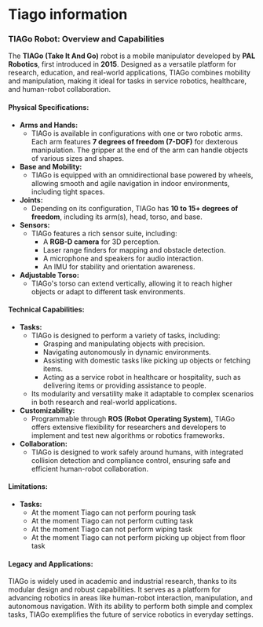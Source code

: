 # Tiago information

### TIAGo Robot: Overview and Capabilities

The **TIAGo (Take It And Go)** robot is a mobile manipulator developed by **PAL Robotics**, first introduced in **2015**. Designed as a versatile platform for research, education, and real-world applications, TIAGo combines mobility and manipulation, making it ideal for tasks in service robotics, healthcare, and human-robot collaboration.

#### Physical Specifications:
- **Arms and Hands:**
  - TIAGo is available in configurations with one or two robotic arms. Each arm features **7 degrees of freedom (7-DOF)** for dexterous manipulation. The gripper at the end of the arm can handle objects of various sizes and shapes.
- **Base and Mobility:**
  - TIAGo is equipped with an omnidirectional base powered by wheels, allowing smooth and agile navigation in indoor environments, including tight spaces.
- **Joints:**
  - Depending on its configuration, TIAGo has **10 to 15+ degrees of freedom**, including its arm(s), head, torso, and base.
- **Sensors:**
  - TIAGo features a rich sensor suite, including:
    - A **RGB-D camera** for 3D perception.
    - Laser range finders for mapping and obstacle detection.
    - A microphone and speakers for audio interaction.
    - An IMU for stability and orientation awareness.
- **Adjustable Torso:**
  - TIAGo's torso can extend vertically, allowing it to reach higher objects or adapt to different task environments.

#### Technical Capabilities:
- **Tasks:**
  - TIAGo is designed to perform a variety of tasks, including:
    - Grasping and manipulating objects with precision.
    - Navigating autonomously in dynamic environments.
    - Assisting with domestic tasks like picking up objects or fetching items.
    - Acting as a service robot in healthcare or hospitality, such as delivering items or providing assistance to people.
  - Its modularity and versatility make it adaptable to complex scenarios in both research and real-world applications.
- **Customizability:**
  - Programmable through **ROS (Robot Operating System)**, TIAGo offers extensive flexibility for researchers and developers to implement and test new algorithms or robotics frameworks.
- **Collaboration:**
  - TIAGo is designed to work safely around humans, with integrated collision detection and compliance control, ensuring safe and efficient human-robot collaboration.

#### Limitations:
- **Tasks:**
  - At the moment Tiago can not perform pouring task
  - At the moment Tiago can not perform cutting task
  - At the moment Tiago can not perform wiping task
  - At the moment Tiago can not perform picking up object from floor task

#### Legacy and Applications:
TIAGo is widely used in academic and industrial research, thanks to its modular design and robust capabilities. It serves as a platform for advancing robotics in areas like human-robot interaction, manipulation, and autonomous navigation. With its ability to perform both simple and complex tasks, TIAGo exemplifies the future of service robotics in everyday settings.